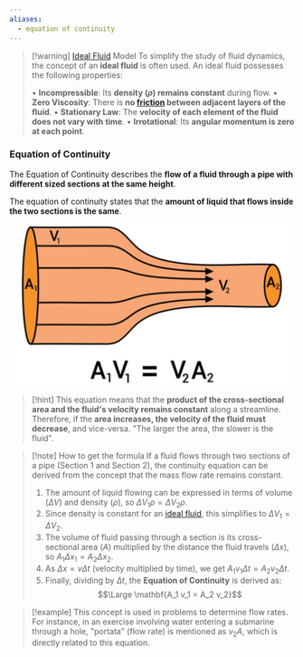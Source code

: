 ```yaml
---
aliases:
  - equation of continuity
---
```


> [!warning] [Ideal Fluid](1.%20Hydrostatics%20&%20Ideal%20Fluid.md) Model
> To simplify the study of fluid dynamics, the concept of an **ideal fluid** is often used. An ideal fluid possesses the following properties:
> 
> • **Incompressible**: Its **density ($\rho$) remains constant** during flow.
> • **Zero Viscosity**: There is **no [friction](../Mechanics/5.%20Friction.md) between adjacent layers of the fluid**.
> • **Stationary Law**: The **velocity of each element of the fluid does not vary with time**.
> • **Irrotational**: Its **angular momentum is zero at each point**.

### Equation of Continuity

The Equation of Continuity describes the **flow of a fluid through a pipe with different sized sections at the same height**.

The equation of continuity states that the **amount of liquid that flows inside the two sections is the same**. 

![](../../z_images/Pasted%20image%2020250716105455.png)

> [!hint]
> This equation means that the **product of the cross-sectional area and the fluid's velocity remains constant** along a streamline. 
> Therefore, if the **area increases, the velocity of the fluid must decrease**, and vice-versa. 
> "The larger the area, the slower is the fluid".

> [!note] How to get the formula
> If a fluid flows through two sections of a pipe (Section 1 and Section 2), the continuity equation can be derived from the concept that the mass flow rate remains constant.
> 1. The amount of liquid flowing can be expressed in terms of volume ($\Delta V$) and density ($\rho$), so $\Delta V_1 \rho = \Delta V_2 \rho$.
> 2. Since density is constant for an [ideal fluid](1.%20Hydrostatics%20&%20Ideal%20Fluid.md), this simplifies to $\Delta V_1 = \Delta V_2$.
> 3. The volume of fluid passing through a section is its cross-sectional area ($A$) multiplied by the distance the fluid travels ($\Delta x$), so $A_1 \Delta x_1 = A_2 \Delta x_2$.
> 4. As $\Delta x = v \Delta t$ (velocity multiplied by time), we get $A_1 v_1 \Delta t = A_2 v_2 \Delta t$.
> 5. Finally, dividing by $\Delta t$, the **Equation of Continuity** is derived as: 
> $$\Large \mathbf{A_1 v_1 = A_2 v_2}$$

> [!example]
> This concept is used in problems to determine flow rates. For instance, in an exercise involving water entering a submarine through a hole, "portata" (flow rate) is mentioned as $v_2 A$, which is directly related to this equation.

